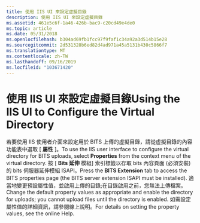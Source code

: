 ```yaml
---
title: 使用 IIS UI 來設定虛擬目錄
description: 使用 IIS UI 來設定虛擬目錄
ms.assetid: 461e5c6f-1a46-426b-bac9-c20cd49e4de0
ms.topic: article
ms.date: 05/31/2018
ms.openlocfilehash: b304ad69fb1fcc97f9faf1c34a92a3d514b15e28
ms.sourcegitcommit: 2d531328b6ed82d4ad971a45a5131b430c5866f7
ms.translationtype: MT
ms.contentlocale: zh-TW
ms.lasthandoff: 09/16/2019
ms.locfileid: "103671420"
---
```

# <a name="using-the-iis-ui-to-configure-the-virtual-directory"></a><span data-ttu-id="eac7b-103">使用 IIS UI 來設定虛擬目錄</span><span class="sxs-lookup"><span data-stu-id="eac7b-103">Using the IIS UI to Configure the Virtual Directory</span></span>

<span data-ttu-id="eac7b-104">若要使用 IIS 使用者介面來設定用於 BITS 上傳的虛擬目錄，請從虛擬目錄的內容功能表中選取 [ **屬性** ]。</span><span class="sxs-lookup"><span data-stu-id="eac7b-104">To use the IIS user interface to configure the virtual directory for BITS uploads, select **Properties** from the context menu of the virtual directory.</span></span> <span data-ttu-id="eac7b-105">按 [ **Bits 延伸** 模組] 索引標籤以存取 bits 內容頁面 (必須安裝) 的 bits 伺服器延伸模組 ISAPI。</span><span class="sxs-lookup"><span data-stu-id="eac7b-105">Press the **BITS Extension** tab to access the BITS properties page (the BITS server extension ISAPI must be installed).</span></span> <span data-ttu-id="eac7b-106">適當地變更預設屬性值，並啟用上傳的目錄;在目錄啟用之前，您無法上傳檔案。</span><span class="sxs-lookup"><span data-stu-id="eac7b-106">Change the default property values as appropriate and enable the directory for uploads; you cannot upload files until the directory is enabled.</span></span> <span data-ttu-id="eac7b-107">如需設定屬性值的詳細資訊，請參閱線上說明。</span><span class="sxs-lookup"><span data-stu-id="eac7b-107">For details on setting the property values, see the online Help.</span></span>

 

 





